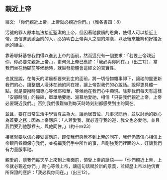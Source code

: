 ## 親近上帝 ##

經文: 「你們親近上帝，上帝就必親近你們。」（雅各書四：8）



污穢的罪人原本無法接近聖潔的上帝，但因著祂救贖的恩典，使得人可以接近上帝。憑信進到祂面前的人，必須明白上帝與人之間的鴻溝，以及後來能夠和好接近祂的緣由。

靠著耶穌基督我們得以進到上帝的面前，然而這兒有一個要求：「若要上帝親近你，你必要先親近上帝。」，更何況上帝已應許：「我必與你同在。」（出三12），當我們坐在祂腳前等候祂時，就越發能體會這經文的真實性。

也就是說，在每天的清晨都要來到主的面前，將一切俗物雜事卸下，讓祂的靈更新我們的心，讓整個人浸沐在祂的同在裡，讓上帝對我們的心說話。說得更具體一點，就是要撥時間專心等候耶和華，等候祂在我們心中顯現。除非我們每天有這樣「安靜時間」的操練，單單地要祂、渴慕地愛祂，相信「只要我們親近上帝，上帝必要親近我們。」否則我們很難做到每天時時刻刻都感受到主的同在。

並且，要在日常生活中學習尊主為大，讓祂居首位、凡事求問祂，並以討祂的歡心為首要之務；因為上帝應許：「人若愛我，就必遵守我的道，我父也必愛他，並且我們要到他那裡去，與他同住。」（約十四23）

接著就要以信心接受這應許，即使我們感覺不到上帝的同在，我們仍憑信心相信上帝眼目眷顧保守我們，並祝福我們手中所作的事，且剛強我們裡面的人，好讓我們有力量服事祂。

親愛的，讓我們每天早上來到上帝面前，領受上帝的話語——「你們親近上帝，上帝就必親近你們。」耐心等候上帝，讓這句話賦於新的意義，並經歷上帝以祂信實所保證的應許：「我必與你同在。」（出三12）。